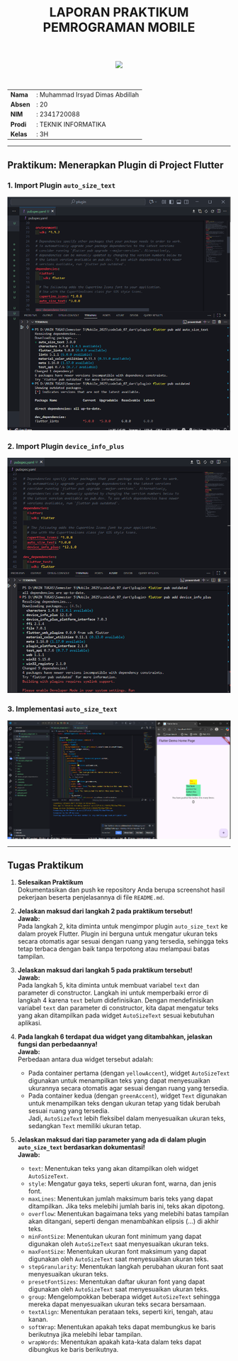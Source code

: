 # <p align="center">LAPORAN PRAKTIKUM PEMROGRAMAN MOBILE</p>

<br>

<p align="center">
    <img src="https://static.wikia.nocookie.net/logopedia/images/8/8a/Politeknik_Negeri_Malang.png/revision/latest?cb=20190922202558" width="200">
</p>

<br>

<table align="center">
    <tr>
        <td><strong>Nama</strong></td>
        <td>: Muhammad Irsyad Dimas Abdillah</td>
    </tr>
    <tr>
        <td><strong>Absen</strong></td>
        <td>: 20</td>
    </tr>
    <tr>
        <td><strong>NIM</strong></td>
        <td>: 2341720088</td>
    </tr>
    <tr>
        <td><strong>Prodi</strong></td>
        <td>: TEKNIK INFORMATIKA</td>
    </tr>
    <tr>
        <td><strong>Kelas</strong></td>
        <td>: 3H</td>
    </tr>
</table>

---
## Praktikum: Menerapkan Plugin di Project Flutter

### 1. Import Plugin `auto_size_text`
![Import auto_size_text](img/image.png)

### 2. Import Plugin `device_info_plus`
![Import device_info_plus](img/image1.png)

### 3. Implementasi `auto_size_text`
![Implementasi auto_size_text](img/image2.png)

---

## Tugas Praktikum

1. **Selesaikan Praktikum**  
    Dokumentasikan dan push ke repository Anda berupa screenshot hasil pekerjaan beserta penjelasannya di file `README.md`.

2. **Jelaskan maksud dari langkah 2 pada praktikum tersebut!**  
    **Jawab:**  
    Pada langkah 2, kita diminta untuk mengimpor plugin `auto_size_text` ke dalam proyek Flutter. Plugin ini berguna untuk mengatur ukuran teks secara otomatis agar sesuai dengan ruang yang tersedia, sehingga teks tetap terbaca dengan baik tanpa terpotong atau melampaui batas tampilan.

3. **Jelaskan maksud dari langkah 5 pada praktikum tersebut!**  
    **Jawab:**  
    Pada langkah 5, kita diminta untuk membuat variabel `text` dan parameter di constructor. Langkah ini untuk memperbaiki error di langkah 4 karena `text` belum didefinisikan. Dengan mendefinisikan variabel `text` dan parameter di constructor, kita dapat mengatur teks yang akan ditampilkan pada widget `AutoSizeText` sesuai kebutuhan aplikasi.

4. **Pada langkah 6 terdapat dua widget yang ditambahkan, jelaskan fungsi dan perbedaannya!**  
    **Jawab:**  
    Perbedaan antara dua widget tersebut adalah:  
    - Pada container pertama (dengan `yellowAccent`), widget `AutoSizeText` digunakan untuk menampilkan teks yang dapat menyesuaikan ukurannya secara otomatis agar sesuai dengan ruang yang tersedia.  
    - Pada container kedua (dengan `greenAccent`), widget `Text` digunakan untuk menampilkan teks dengan ukuran tetap yang tidak berubah sesuai ruang yang tersedia.  
    Jadi, `AutoSizeText` lebih fleksibel dalam menyesuaikan ukuran teks, sedangkan `Text` memiliki ukuran tetap.

5. **Jelaskan maksud dari tiap parameter yang ada di dalam plugin `auto_size_text` berdasarkan dokumentasi!**  
    **Jawab:**  
    - `text`: Menentukan teks yang akan ditampilkan oleh widget `AutoSizeText`.
    - `style`: Mengatur gaya teks, seperti ukuran font, warna, dan jenis font.
    - `maxLines`: Menentukan jumlah maksimum baris teks yang dapat ditampilkan. Jika teks melebihi jumlah baris ini, teks akan dipotong.
    - `overflow`: Menentukan bagaimana teks yang melebihi batas tampilan akan ditangani, seperti dengan menambahkan elipsis (...) di akhir teks.
    - `minFontSize`: Menentukan ukuran font minimum yang dapat digunakan oleh `AutoSizeText` saat menyesuaikan ukuran teks.
    - `maxFontSize`: Menentukan ukuran font maksimum yang dapat digunakan oleh `AutoSizeText` saat menyesuaikan ukuran teks.
    - `stepGranularity`: Menentukan langkah perubahan ukuran font saat menyesuaikan ukuran teks.
    - `presetFontSizes`: Menentukan daftar ukuran font yang dapat digunakan oleh `AutoSizeText` saat menyesuaikan ukuran teks.
    - `group`: Mengelompokkan beberapa widget `AutoSizeText` sehingga mereka dapat menyesuaikan ukuran teks secara bersamaan.
    - `textAlign`: Menentukan perataan teks, seperti kiri, tengah, atau kanan.
    - `softWrap`: Menentukan apakah teks dapat membungkus ke baris berikutnya jika melebihi lebar tampilan.
    - `wrapWords`: Menentukan apakah kata-kata dalam teks dapat dibungkus ke baris berikutnya.